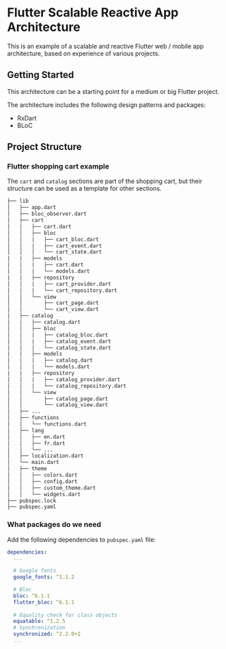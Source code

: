 # Flutter Scalable Reactive App Architecture

This is an example of a scalable and reactive Flutter web / mobile app architecture, based on experience of various projects.

## Getting Started

This architecture can be a starting point for a medium or big Flutter project.

The architecture includes the following design patterns and packages:

- RxDart
- BLoC

## Project Structure
### Flutter shopping cart example
The `cart` and `catalog` sections are part of the shopping cart, but their structure can be used as a template for other sections.

```txt
├── lib
│   ├── app.dart
│   ├── bloc_observer.dart
│   ├── cart
│   │   ├── cart.dart
│   │   ├── bloc
│   │   |   ├── cart_bloc.dart
│   │   |   ├── cart_event.dart
│   │   │   └── cart_state.dart
|   |   ├── models
│   │   |   ├── cart.dart
│   │   |   └── models.dart
|   |   ├── repository
│   │   |   ├── cart_provider.dart
│   │   |   └── cart_repository.dart
│   │   └── view
│   │       ├── cart_page.dart
│   │       └── cart_view.dart
│   ├── catalog
│   │   ├── catalog.dart
│   │   ├── bloc
│   │   |   ├── catalog_bloc.dart
│   │   |   ├── catalog_event.dart
│   │   │   └── catalog_state.dart
|   |   ├── models
│   │   |   ├── catalog.dart
│   │   |   └── models.dart
|   |   ├── repository
│   │   |   ├── catalog_provider.dart
│   │   |   └── catalog_repository.dart
│   │   └── view
│   │       ├── catalog_page.dart
│   │       └── catalog_view.dart
│   ├── ...
│   ├── functions
│   │   └── functions.dart
│   ├── lang
│   │   ├── en.dart
│   │   ├── fr.dart
│   │   └── ...
│   ├── localization.dart
│   └── main.dart
│   ├── theme
│   │   ├── colors.dart
│   │   ├── config.dart
│   │   ├── custom_theme.dart
│   │   └── widgets.dart
├── pubspec.lock
├── pubspec.yaml
```

### What packages do we need
Add the following dependencies to `pubspec.yaml` file:

```yaml
dependencies:
  ...

  # Google fonts
  google_fonts: ^1.1.2

  # Bloc
  bloc: ^6.1.1
  flutter_bloc: ^6.1.1
  
  # Equality check for class objects
  equatable: ^1.2.5
  # Synchronization
  synchronized: ^2.2.0+2
  ...
```
